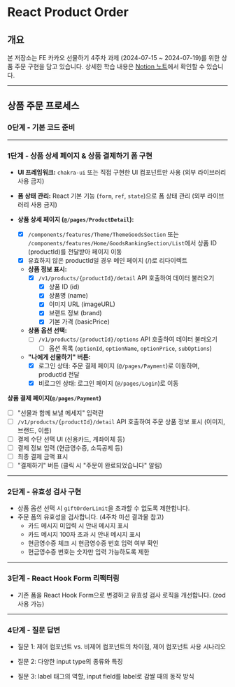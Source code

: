 # React Product Order

## 개요

본 저장소는 FE 카카오 선물하기 4주차 과제 (2024-07-15 ~ 2024-07-19)를 위한 상품 주문 구현을 담고 있습니다. 상세한 학습 내용은 [Notion 노트](https://www.notion.so/TIL-FE-25dbeb894e884b889eca0fa3e4e13904)에서 확인할 수 있습니다.

---

## 상품 주문 프로세스

### 0단계 - 기본 코드 준비

---

### 1단계 - 상품 상세 페이지 & 상품 결제하기 폼 구현

- **UI 프레임워크:** `chakra-ui` 또는 직접 구현한 UI 컴포넌트만 사용 (외부 라이브러리 사용 금지)
- **폼 상태 관리:** React 기본 기능 (`form`, `ref`, `state`)으로 폼 상태 관리 (외부 라이브러리 사용 금지)

- **상품 상세 페이지 (`@/pages/ProductDetail`):**
  - [x] `/components/features/Theme/ThemeGoodsSection` 또는 `/components/features/Home/GoodsRankingSection/List`에서 상품 ID (productId)를 전달받아 페이지 이동
  - [x] 유효하지 않은 productId일 경우 메인 페이지 (/)로 리다이렉트

  - **상품 정보 표시:**
    - [x] `/v1/products/{productId}/detail` API 호출하여 데이터 불러오기
      - [x] 상품 ID (id)
      - [x] 상품명 (name)
      - [x] 이미지 URL (imageURL)
      - [x] 브랜드 정보 (brand)
      - [x] 기본 가격 (basicPrice)

  - **상품 옵션 선택:**
    - [ ] `/v1/products/{productId}/options` API 호출하여 데이터 불러오기
      - [ ] 옵션 목록 (`optionId`, `optionName`, `optionPrice`, `subOptions`)

  - **"나에게 선물하기" 버튼:**
    - [x] 로그인 상태: 주문 결제 페이지 (`@/pages/Payment`)로 이동하며, productId 전달
    - [x] 비로그인 상태: 로그인 페이지 (`@/pages/Login`)로 이동

**상품 결제 페이지(`@/pages/Payment`)**

  - [ ] "선물과 함께 보낼 메세지" 입력란
  - [ ] `/v1/products/{productId}/detail` API 호출하여 주문 상품 정보 표시 (이미지, 브랜드, 이름)
  - [ ] 결제 수단 선택 UI (신용카드, 계좌이체 등)
  - [ ] 결제 정보 입력 (현금영수증, 소득공제 등)
  - [ ] 최종 결제 금액 표시
  - [ ] "결제하기" 버튼 (클릭 시 "주문이 완료되었습니다" 알림)

---

### 2단계 - 유효성 검사 구현

- 상품 옵션 선택 시 `giftOrderLimit`을 초과할 수 없도록 제한합니다.
- 주문 폼의 유효성을 검사합니다. (4주차 미션 결과물 참고)
  - 카드 메시지 미입력 시 안내 메시지 표시
  - 카드 메시지 100자 초과 시 안내 메시지 표시
  - 현금영수증 체크 시 현금영수증 번호 입력 여부 확인
  - 현금영수증 번호는 숫자만 입력 가능하도록 제한

---

### 3단계 - React Hook Form 리팩터링

- 기존 폼을 React Hook Form으로 변경하고 유효성 검사 로직을 개선합니다. (zod 사용 가능)

---

### 4단계 - 질문 답변

- 질문 1: 제어 컴포넌트 vs. 비제어 컴포넌트의 차이점, 제어 컴포넌트 사용 시나리오

- 질문 2: 다양한 input type의 종류와 특징

- 질문 3: label 태그의 역할, input field를 label로 감쌀 때의 동작 방식